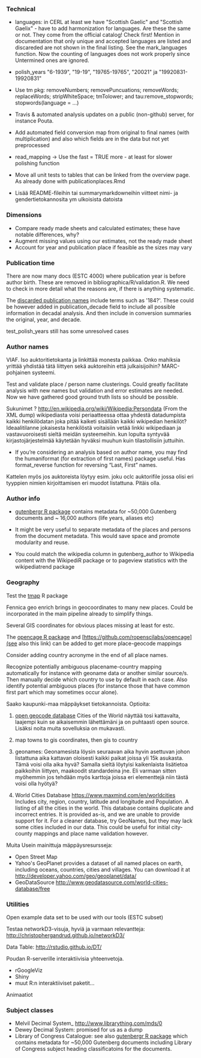 ### Technical

 * languages: in CERL at least we have "Scottish Gaelic" and "Scottish
   Gaelix" - have to add harmonization for languages. Are these the
   same or not. They come from the official catalog! Check first!
   Mention in documentation that only unique and accepted languages
   are listed and discareded are not shown in the final listing. See
   the mark_languages function. Now the counting of languages does not
   work properly since Untermined ones are ignored.

 * polish_years "6-1939", "19-19", "19765-19765", "20021" ja "19920831-19920831"

 * Use tm pkg: removeNumbers; removePuncuations; removeWords;
   replaceWords; stripWhiteSpace; tmTolower; and tau:remove_stopwords;
   stopwords(language = ...)

 * Travis & automated analysis updates on a public (non-github)
   server, for instance Pouta.

 * Add automated field conversion map from original to final names
   (with multiplication) and also which fields are in the data but not
   yet preprocessed

 * read_mapping -> Use the fast = TRUE more - at least for slower
   polishing function

 * Move all unit tests to tables that can be linked from the overview
   page. As already done with publicationplaces.Rmd

 * Lisää README-fileihin tai summarymarkdowneihin viitteet nimi- ja
   gendertietokannosita ym ulkoisista datoista


### Dimensions

  * Compare ready made sheets and calculated estimates; these have
    notable differences, why?
  * Augment missing values using our estimates, not the ready made sheet 
  * Account for year and publication place if feasible as the sizes may vary


### Publication time

There are now many docs (ESTC 4000) where publication year is before
author birth. These are removed in bibliographica/R/validation.R. We
need to check in more detail what the reasons are, if there is
anything systematic.

The [discarded publication
names](https://github.com/rOpenGov/fennica/blob/master/inst/examples/output.tables/publication_year_discarded.csv)
include terms such as '184?'. These could be however added in
publication_decade field to include all possible information in
decadal analysis. And then include in conversion summaries the
original, year, and decade.

test_polish_years still has some unresolved cases


### Author names

VIAF. Iso auktoritietokanta ja linkittää monesta paikkaa. Onko
mahiksia yrittää yhdistää tätä liittyen sekä auktoreihin että
julkaisijoihin? MARC-pohjainen systeemi.

Test and validate place / person name clusterings. Could greatly
facilitate analysis with new names but validation and error estimates
are needed. Now we have gathered good ground truth lists so should be
possible.

Sukunimet ?  http://en.wikipedia.org/wiki/Wikipedia:Persondata (From
the XML dump) wikipediasta voisi periaatteessa ottaa yhdestä
datadumpista kaikki henkilödatan joka pitää kaiketi sisällään kaikki
wikipedian henkilöt? Ideaalitilanne jokaisesta henkilöstä voitaisiin
vetää linkki wikipediaan ja vastavuoroisesti sieltä meidän
systeemeihin. kun lopulta syntyvää kirjastojärjestelmää käytetään
hyväksi muuhun kuin tilastollisiin juttuihin.

 * If you’re considering an analysis based on author name, you may
   find the humaniformat (for extraction of first names) package
   useful. Has format_reverse function for reversing “Last, First”
   names.

Kattelen myös jos auktoreista löytyy esim. joku oclc auktorifile jossa
olisi eri tyyppien nimien kirjoittamisen eri muodot listattuna. Pitäis
olla.


### Author info

 * [gutenbergr R package](https://cran.rstudio.com/web/packages/gutenbergr/vignettes/intro.html) contains metadata for ~50,000 Gutenberg documents and ~ 16,000 authors (life years, aliases etc) 

 * It might be very useful to separate metadata of the places and
   persons from the document metadata. This would save space and
   promote modularity and reuse.

 * You could match the wikipedia column in gutenberg_author to
   Wikipedia content with the WikipediR package or to pageview
   statistics with the wikipediatrend package


### Geography

Test the [tmap](https://cran.r-project.org/web/packages/tmap/vignettes/tmap-nutshell.html) R package

Fennica geo enrich brings in geocoordinates to many new places. Could
be incorporated in the main pipeline already to simplify things.

Several GIS coordinates for obvious places missing at least for estc.

The [opencage R
package](https://cran.r-project.org/web/packages/opencage/vignettes/opencage.html)
and [https://github.com/ropenscilabs/opencage](see also this link) can be added
to get more place-geocode mappings

Consider adding country acronyme in the end of all place names.

Recognize potentially ambiguous placename-country mapping
automatically for instance with geoname data or another similar
source/s. Then manually decide which country to use by default in each
case. Also identify potential ambiguous places (for instance those
that have common first part which may sometimes occur alone).

Saako kaupunki-maa mäppäykset tietokannoista. Optioita:

1) [open geocode
   database](http://www.opengeocode.org/download.php#cities) Cities of
   the World näyttää tosi kattavalta, laajempi kuin se aikaisemmin
   lähettämäni ja on puhtaasti open source. Lisäksi noita muita
   sovelluksia on mukavasti.

2) map towns to gis coordinates, then gis to country

3) geonames: Geonamesista löysin seuraavan aika hyvin asettuvan johon
   listattuna aika kattavan oloisesti kaikki paikat joissa yli 15k
   asukasta. Tämä voisi olla aika hyvä? Samalla sieltä löytyisi
   kaikenlaista lisätietoa paikkoihin liittyen, maakoodit standardeina
   jne. Eli varmaan sitten myöhemmin jos tehdään myös karttoja joissa
   eri elementtejä niin tästä voisi olla hyötyä?

4) World Cities Database https://www.maxmind.com/en/worldcities
  Includes city, region, country, latitude and longitude and
  Population. A listing of all the cities in the world. This database
  contains duplicate and incorrect entries. It is provided as-is, and
  we are unable to provide support for it. For a cleaner database, try
  GeoNames, but they may lack some cities included in our data. This
  could be useful for initial city-county mappings and place name
  validation however.

Muita Usein mainittuja mäppäysresursseja:
- Open Street Map
- Yahoo's GeoPlanet provides a dataset of all named places on earth,
  including oceans, countries, cities and villages. You can download
  it at http://developer.yahoo.com/geo/geoplanet/data/
- GeoDataSource http://www.geodatasource.com/world-cities-database/free


### Utilities

Open example data set to be used with our tools (ESTC subset)

Testaa networkD3-visuja, hyviä ja varmaan relevantteja:
http://christophergandrud.github.io/networkD3/

Data Table: http://rstudio.github.io/DT/

Poudan R-serverille interaktiivisia yhteenvetoja.
- rGoogleViz
- Shiny
- muut R:n interaktiiviset paketit...

Animaatiot

### Subject classes

 * Melvil Decimal System_ http://www.librarything.com/mds/0
 * Dewey Decimal System: promised for us as a dump
 * Library of Congress Catalogue: see also [gutenbergr R
   package](https://cran.rstudio.com/web/packages/gutenbergr/vignettes/intro.html) which
   contains metadata for ~50,000 Gutenberg documents including Library
   of Congress subject heading classificatoins for the documents.

